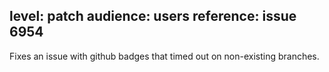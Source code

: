 level: patch
audience: users
reference: issue 6954
---
Fixes an issue with github badges that timed out on non-existing branches.
